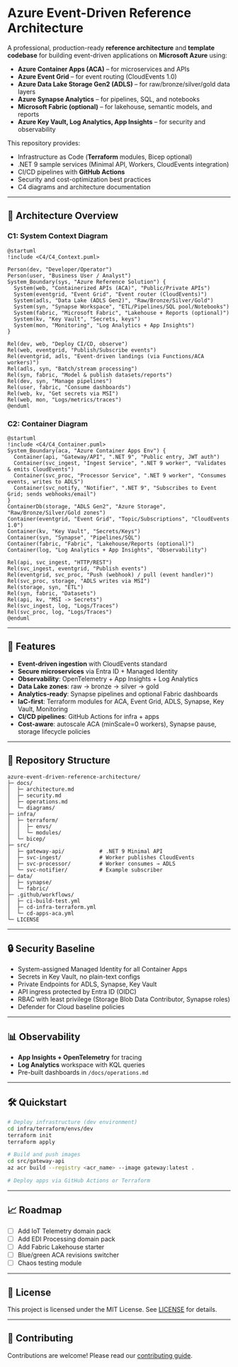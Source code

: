 # Azure Event-Driven Reference Architecture

A professional, production-ready **reference architecture** and **template codebase** for building event-driven applications on **Microsoft Azure** using:

- **Azure Container Apps (ACA)** – for microservices and APIs
- **Azure Event Grid** – for event routing (CloudEvents 1.0)
- **Azure Data Lake Storage Gen2 (ADLS)** – for raw/bronze/silver/gold data layers
- **Azure Synapse Analytics** – for pipelines, SQL, and notebooks
- **Microsoft Fabric (optional)** – for lakehouse, semantic models, and reports
- **Azure Key Vault, Log Analytics, App Insights** – for security and observability

This repository provides:
- Infrastructure as Code (**Terraform** modules, Bicep optional)
- .NET 9 sample services (Minimal API, Workers, CloudEvents integration)
- CI/CD pipelines with **GitHub Actions**
- Security and cost-optimization best practices
- C4 diagrams and architecture documentation

---

## 📐 Architecture Overview

### C1: System Context Diagram
```plantuml
@startuml
!include <C4/C4_Context.puml>

Person(dev, "Developer/Operator")
Person(user, "Business User / Analyst")
System_Boundary(sys, "Azure Reference Solution") {
  System(web, "Containerized APIs (ACA)", "Public/Private APIs")
  System(eventgrid, "Event Grid", "Event router (CloudEvents)")
  System(adls, "Data Lake (ADLS Gen2)", "Raw/Bronze/Silver/Gold")
  System(syn, "Synapse Workspace", "ETL/Pipelines/SQL pool/Notebooks")
  System(fabric, "Microsoft Fabric", "Lakehouse + Reports (optional)")
  System(kv, "Key Vault", "Secrets, keys")
  System(mon, "Monitoring", "Log Analytics + App Insights")
}

Rel(dev, web, "Deploy CI/CD, observe")
Rel(web, eventgrid, "Publish/Subscribe events")
Rel(eventgrid, adls, "Event-driven landings (via Functions/ACA workers)")
Rel(adls, syn, "Batch/stream processing")
Rel(syn, fabric, "Model & publish datasets/reports")
Rel(dev, syn, "Manage pipelines")
Rel(user, fabric, "Consume dashboards")
Rel(web, kv, "Get secrets via MSI")
Rel(web, mon, "Logs/metrics/traces")
@enduml
```

### C2: Container Diagram
```plantuml
@startuml
!include <C4/C4_Container.puml>
System_Boundary(aca, "Azure Container Apps Env") {
  Container(api, "Gateway/API", ".NET 9", "Public entry, JWT auth")
  Container(svc_ingest, "Ingest Service", ".NET 9 worker", "Validates & emits CloudEvents")
  Container(svc_proc, "Processor Service", ".NET 9 worker", "Consumes events, writes to ADLS")
  Container(svc_notify, "Notifier", ".NET 9", "Subscribes to Event Grid; sends webhooks/email")
}
ContainerDb(storage, "ADLS Gen2", "Azure Storage", "Raw/Bronze/Silver/Gold zones")
Container(eventgrid, "Event Grid", "Topic/Subscriptions", "CloudEvents 1.0")
Container(kv, "Key Vault", "Secrets/Keys")
Container(syn, "Synapse", "Pipelines/SQL")
Container(fabric, "Fabric", "Lakehouse/Reports (optional)")
Container(log, "Log Analytics + App Insights", "Observability")

Rel(api, svc_ingest, "HTTP/REST")
Rel(svc_ingest, eventgrid, "Publish events")
Rel(eventgrid, svc_proc, "Push (webhook) / pull (event handler)")
Rel(svc_proc, storage, "ADLS writes via MSI")
Rel(storage, syn, "ETL")
Rel(syn, fabric, "Datasets")
Rel(api, kv, "MSI -> Secrets")
Rel(svc_ingest, log, "Logs/Traces")
Rel(svc_proc, log, "Logs/Traces")
@enduml
```

---

## 🚀 Features

- **Event-driven ingestion** with CloudEvents standard
- **Secure microservices** via Entra ID + Managed Identity
- **Observability**: OpenTelemetry + App Insights + Log Analytics
- **Data Lake zones**: raw → bronze → silver → gold
- **Analytics-ready**: Synapse pipelines and optional Fabric dashboards
- **IaC-first**: Terraform modules for ACA, Event Grid, ADLS, Synapse, Key Vault, Monitoring
- **CI/CD pipelines**: GitHub Actions for infra + apps
- **Cost-aware**: autoscale ACA (minScale=0 workers), Synapse pause, storage lifecycle policies

---

## 📂 Repository Structure
```
azure-event-driven-reference-architecture/
├─ docs/
│  ├─ architecture.md
│  ├─ security.md
│  ├─ operations.md
│  └─ diagrams/
├─ infra/
│  ├─ terraform/
│  │  ├─ envs/
│  │  └─ modules/
│  └─ bicep/
├─ src/
│  ├─ gateway-api/           # .NET 9 Minimal API
│  ├─ svc-ingest/            # Worker publishes CloudEvents
│  ├─ svc-processor/         # Worker consumes → ADLS
│  └─ svc-notifier/          # Example subscriber
├─ data/
│  ├─ synapse/
│  └─ fabric/
├─ .github/workflows/
│  ├─ ci-build-test.yml
│  ├─ cd-infra-terraform.yml
│  └─ cd-apps-aca.yml
└─ LICENSE
```

---

## 🔒 Security Baseline
- System-assigned Managed Identity for all Container Apps
- Secrets in Key Vault, no plain-text configs
- Private Endpoints for ADLS, Synapse, Key Vault
- API ingress protected by Entra ID (OIDC)
- RBAC with least privilege (Storage Blob Data Contributor, Synapse roles)
- Defender for Cloud baseline policies

---

## 📊 Observability
- **App Insights + OpenTelemetry** for tracing
- **Log Analytics** workspace with KQL queries
- Pre-built dashboards in `/docs/operations.md`

---

## 🛠️ Quickstart
```bash
# Deploy infrastructure (dev environment)
cd infra/terraform/envs/dev
terraform init
terraform apply

# Build and push images
cd src/gateway-api
az acr build --registry <acr_name> --image gateway:latest .

# Deploy apps via GitHub Actions or Terraform
```

---

## 📈 Roadmap
- [ ] Add IoT Telemetry domain pack
- [ ] Add EDI Processing domain pack
- [ ] Add Fabric Lakehouse starter
- [ ] Blue/green ACA revisions switcher
- [ ] Chaos testing module

---

## 📄 License
This project is licensed under the MIT License. See [LICENSE](LICENSE) for details.

---

## 🤝 Contributing
Contributions are welcome! Please read our [contributing guide](docs/contributing.md).

